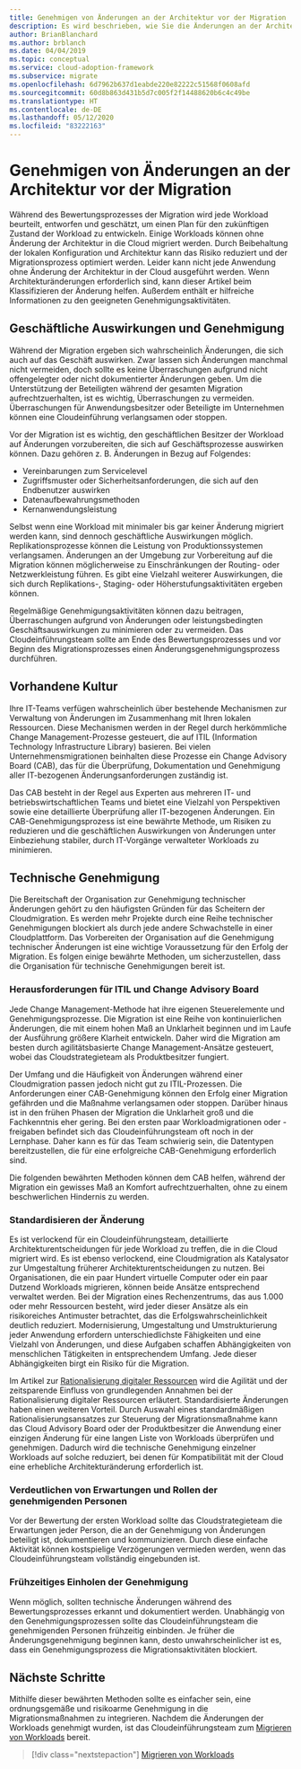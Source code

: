 ```yaml
---
title: Genehmigen von Änderungen an der Architektur vor der Migration
description: Es wird beschrieben, wie Sie die Änderungen an der Architektur klassifizieren, wenn diese erforderlich sind, und geeignete Genehmigungsaktivitäten einrichten.
author: BrianBlanchard
ms.author: brblanch
ms.date: 04/04/2019
ms.topic: conceptual
ms.service: cloud-adoption-framework
ms.subservice: migrate
ms.openlocfilehash: 6d7962b637d1eabde220e82222c51568f0608afd
ms.sourcegitcommit: 60d8b863d431b5d7c005f2f14488620b6c4c49be
ms.translationtype: HT
ms.contentlocale: de-DE
ms.lasthandoff: 05/12/2020
ms.locfileid: "83222163"
---
```

<!-- cSpell:ignore ITIL -->

# <a name="approve-architecture-changes-before-migration"></a>Genehmigen von Änderungen an der Architektur vor der Migration

Während des Bewertungsprozesses der Migration wird jede Workload beurteilt, entworfen und geschätzt, um einen Plan für den zukünftigen Zustand der Workload zu entwickeln. Einige Workloads können ohne Änderung der Architektur in die Cloud migriert werden. Durch Beibehaltung der lokalen Konfiguration und Architektur kann das Risiko reduziert und der Migrationsprozess optimiert werden. Leider kann nicht jede Anwendung ohne Änderung der Architektur in der Cloud ausgeführt werden. Wenn Architekturänderungen erforderlich sind, kann dieser Artikel beim Klassifizieren der Änderung helfen. Außerdem enthält er hilfreiche Informationen zu den geeigneten Genehmigungsaktivitäten.

## <a name="business-impact-and-approval"></a>Geschäftliche Auswirkungen und Genehmigung

Während der Migration ergeben sich wahrscheinlich Änderungen, die sich auch auf das Geschäft auswirken. Zwar lassen sich Änderungen manchmal nicht vermeiden, doch sollte es keine Überraschungen aufgrund nicht offengelegter oder nicht dokumentierter Änderungen geben. Um die Unterstützung der Beteiligten während der gesamten Migration aufrechtzuerhalten, ist es wichtig, Überraschungen zu vermeiden. Überraschungen für Anwendungsbesitzer oder Beteiligte im Unternehmen können eine Cloudeinführung verlangsamen oder stoppen.

Vor der Migration ist es wichtig, den geschäftlichen Besitzer der Workload auf Änderungen vorzubereiten, die sich auf Geschäftsprozesse auswirken können. Dazu gehören z. B. Änderungen in Bezug auf Folgendes:

- Vereinbarungen zum Servicelevel
- Zugriffsmuster oder Sicherheitsanforderungen, die sich auf den Endbenutzer auswirken
- Datenaufbewahrungsmethoden
- Kernanwendungsleistung

Selbst wenn eine Workload mit minimaler bis gar keiner Änderung migriert werden kann, sind dennoch geschäftliche Auswirkungen möglich. Replikationsprozesse können die Leistung von Produktionssystemen verlangsamen. Änderungen an der Umgebung zur Vorbereitung auf die Migration können möglicherweise zu Einschränkungen der Routing- oder Netzwerkleistung führen. Es gibt eine Vielzahl weiterer Auswirkungen, die sich durch Replikations-, Staging- oder Höherstufungsaktivitäten ergeben können.

Regelmäßige Genehmigungsaktivitäten können dazu beitragen, Überraschungen aufgrund von Änderungen oder leistungsbedingten Geschäftsauswirkungen zu minimieren oder zu vermeiden. Das Cloudeinführungsteam sollte am Ende des Bewertungsprozesses und vor Beginn des Migrationsprozesses einen Änderungsgenehmigungsprozess durchführen.

## <a name="existing-culture"></a>Vorhandene Kultur

Ihre IT-Teams verfügen wahrscheinlich über bestehende Mechanismen zur Verwaltung von Änderungen im Zusammenhang mit Ihren lokalen Ressourcen. Diese Mechanismen werden in der Regel durch herkömmliche Change Management-Prozesse gesteuert, die auf ITIL (Information Technology Infrastructure Library) basieren. Bei vielen Unternehmensmigrationen beinhalten diese Prozesse ein Change Advisory Board (CAB), das für die Überprüfung, Dokumentation und Genehmigung aller IT-bezogenen Änderungsanforderungen zuständig ist.

Das CAB besteht in der Regel aus Experten aus mehreren IT- und betriebswirtschaftlichen Teams und bietet eine Vielzahl von Perspektiven sowie eine detaillierte Überprüfung aller IT-bezogenen Änderungen. Ein CAB-Genehmigungsprozess ist eine bewährte Methode, um Risiken zu reduzieren und die geschäftlichen Auswirkungen von Änderungen unter Einbeziehung stabiler, durch IT-Vorgänge verwalteter Workloads zu minimieren.

## <a name="technical-approval"></a>Technische Genehmigung

Die Bereitschaft der Organisation zur Genehmigung technischer Änderungen gehört zu den häufigsten Gründen für das Scheitern der Cloudmigration. Es werden mehr Projekte durch eine Reihe technischer Genehmigungen blockiert als durch jede andere Schwachstelle in einer Cloudplattform. Das Vorbereiten der Organisation auf die Genehmigung technischer Änderungen ist eine wichtige Voraussetzung für den Erfolg der Migration. Es folgen einige bewährte Methoden, um sicherzustellen, dass die Organisation für technische Genehmigungen bereit ist.

### <a name="itil-change-advisory-board-challenges"></a>Herausforderungen für ITIL und Change Advisory Board

Jede Change Management-Methode hat ihre eigenen Steuerelemente und Genehmigungsprozesse. Die Migration ist eine Reihe von kontinuierlichen Änderungen, die mit einem hohen Maß an Unklarheit beginnen und im Laufe der Ausführung größere Klarheit entwickeln. Daher wird die Migration am besten durch agilitätsbasierte Change Management-Ansätze gesteuert, wobei das Cloudstrategieteam als Produktbesitzer fungiert.

Der Umfang und die Häufigkeit von Änderungen während einer Cloudmigration passen jedoch nicht gut zu ITIL-Prozessen. Die Anforderungen einer CAB-Genehmigung können den Erfolg einer Migration gefährden und die Maßnahme verlangsamen oder stoppen. Darüber hinaus ist in den frühen Phasen der Migration die Unklarheit groß und die Fachkenntnis eher gering. Bei den ersten paar Workloadmigrationen oder -freigaben befindet sich das Cloudeinführungsteam oft noch in der Lernphase. Daher kann es für das Team schwierig sein, die Datentypen bereitzustellen, die für eine erfolgreiche CAB-Genehmigung erforderlich sind.

Die folgenden bewährten Methoden können dem CAB helfen, während der Migration ein gewisses Maß an Komfort aufrechtzuerhalten, ohne zu einem beschwerlichen Hindernis zu werden.

### <a name="standardize-change"></a>Standardisieren der Änderung

Es ist verlockend für ein Cloudeinführungsteam, detaillierte Architekturentscheidungen für jede Workload zu treffen, die in die Cloud migriert wird. Es ist ebenso verlockend, eine Cloudmigration als Katalysator zur Umgestaltung früherer Architekturentscheidungen zu nutzen. Bei Organisationen, die ein paar Hundert virtuelle Computer oder ein paar Dutzend Workloads migrieren, können beide Ansätze entsprechend verwaltet werden. Bei der Migration eines Rechenzentrums, das aus 1.000 oder mehr Ressourcen besteht, wird jeder dieser Ansätze als ein risikoreiches Antimuster betrachtet, das die Erfolgswahrscheinlichkeit deutlich reduziert. Modernisierung, Umgestaltung und Umstrukturierung jeder Anwendung erfordern unterschiedlichste Fähigkeiten und eine Vielzahl von Änderungen, und diese Aufgaben schaffen Abhängigkeiten von menschlichen Tätigkeiten in entsprechendem Umfang. Jede dieser Abhängigkeiten birgt ein Risiko für die Migration.

Im Artikel zur [Rationalisierung digitaler Ressourcen](../../../digital-estate/rationalize.md) wird die Agilität und der zeitsparende Einfluss von grundlegenden Annahmen bei der Rationalisierung digitaler Ressourcen erläutert. Standardisierte Änderungen haben einen weiteren Vorteil. Durch Auswahl eines standardmäßigen Rationalisierungsansatzes zur Steuerung der Migrationsmaßnahme kann das Cloud Advisory Board oder der Produktbesitzer die Anwendung einer einzigen Änderung für eine langen Liste von Workloads überprüfen und genehmigen. Dadurch wird die technische Genehmigung einzelner Workloads auf solche reduziert, bei denen für Kompatibilität mit der Cloud eine erhebliche Architekturänderung erforderlich ist.

### <a name="clarify-expectations-and-roles-of-approvers"></a>Verdeutlichen von Erwartungen und Rollen der genehmigenden Personen

Vor der Bewertung der ersten Workload sollte das Cloudstrategieteam die Erwartungen jeder Person, die an der Genehmigung von Änderungen beteiligt ist, dokumentieren und kommunizieren. Durch diese einfache Aktivität können kostspielige Verzögerungen vermieden werden, wenn das Cloudeinführungsteam vollständig eingebunden ist.

### <a name="seek-approval-early"></a>Frühzeitiges Einholen der Genehmigung

Wenn möglich, sollten technische Änderungen während des Bewertungsprozesses erkannt und dokumentiert werden. Unabhängig von den Genehmigungsprozessen sollte das Cloudeinführungsteam die genehmigenden Personen frühzeitig einbinden. Je früher die Änderungsgenehmigung beginnen kann, desto unwahrscheinlicher ist es, dass ein Genehmigungsprozess die Migrationsaktivitäten blockiert.

## <a name="next-steps"></a>Nächste Schritte

Mithilfe dieser bewährten Methoden sollte es einfacher sein, eine ordnungsgemäße und risikoarme Genehmigung in die Migrationsmaßnahmen zu integrieren. Nachdem die Änderungen der Workloads genehmigt wurden, ist das Cloudeinführungsteam zum [Migrieren von Workloads](../migrate/index.md) bereit.

> [!div class="nextstepaction"]
> [Migrieren von Workloads](../migrate/index.md)
